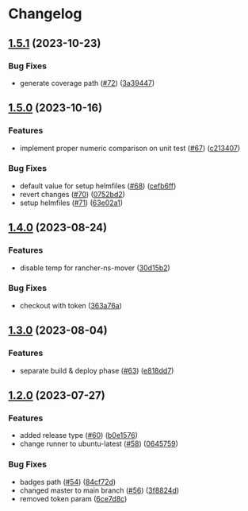 # Changelog

## [1.5.1](https://github.com/kitabisa/composite-actions/compare/v1.5.0...v1.5.1) (2023-10-23)


### Bug Fixes

* generate coverage path ([#72](https://github.com/kitabisa/composite-actions/issues/72)) ([3a39447](https://github.com/kitabisa/composite-actions/commit/3a39447afa68a3e1c90beb0c6b7fcd5c0881955f))

## [1.5.0](https://github.com/kitabisa/composite-actions/compare/v1.4.0...v1.5.0) (2023-10-16)


### Features

* implement proper numeric comparison on unit test ([#67](https://github.com/kitabisa/composite-actions/issues/67)) ([c213407](https://github.com/kitabisa/composite-actions/commit/c2134071364cd1b5c390c2b8afe30c996c7a700e))


### Bug Fixes

* default value for setup helmfiles ([#68](https://github.com/kitabisa/composite-actions/issues/68)) ([cefb6ff](https://github.com/kitabisa/composite-actions/commit/cefb6ff34548dc6c698edf81c5bbbb34ee6cd807))
* revert changes ([#70](https://github.com/kitabisa/composite-actions/issues/70)) ([0752bd2](https://github.com/kitabisa/composite-actions/commit/0752bd2ab901230dd2a29b39aa68c2df86f4f382))
* setup helmfiles ([#71](https://github.com/kitabisa/composite-actions/issues/71)) ([63e02a1](https://github.com/kitabisa/composite-actions/commit/63e02a1774d5cdf6b9458ee4e8625d0856a6ee5f))

## [1.4.0](https://github.com/kitabisa/composite-actions/compare/v1.3.0...v1.4.0) (2023-08-24)


### Features

* disable temp for rancher-ns-mover ([30d15b2](https://github.com/kitabisa/composite-actions/commit/30d15b2d997735f93733f43b64097dc8e569a81a))


### Bug Fixes

* checkout with token ([363a76a](https://github.com/kitabisa/composite-actions/commit/363a76ac680c76b7c29554c716913f1bf15dff76))

## [1.3.0](https://github.com/kitabisa/composite-actions/compare/v1.2.0...v1.3.0) (2023-08-04)


### Features

* separate build & deploy phase ([#63](https://github.com/kitabisa/composite-actions/issues/63)) ([e818dd7](https://github.com/kitabisa/composite-actions/commit/e818dd75b4d603774bf7d8e1ea44854718537deb))

## [1.2.0](https://github.com/kitabisa/composite-actions/compare/v1.1.0...v1.2.0) (2023-07-27)


### Features

* added release type ([#60](https://github.com/kitabisa/composite-actions/issues/60)) ([b0e1576](https://github.com/kitabisa/composite-actions/commit/b0e1576625ce8c481c1dae9ef12708567c707c3f))
* change runner to ubuntu-latest ([#58](https://github.com/kitabisa/composite-actions/issues/58)) ([0645759](https://github.com/kitabisa/composite-actions/commit/0645759a513ffd410ef39a47000fd6dc0870b1d7))


### Bug Fixes

* badges path ([#54](https://github.com/kitabisa/composite-actions/issues/54)) ([84cf72d](https://github.com/kitabisa/composite-actions/commit/84cf72de99605c9a1e0ea0839452cfc720a84ff1))
* changed master to main branch ([#56](https://github.com/kitabisa/composite-actions/issues/56)) ([3f8824d](https://github.com/kitabisa/composite-actions/commit/3f8824d2333ff369b3c4415da16d9a51aae4c4ea))
* removed token param ([6ce7d8c](https://github.com/kitabisa/composite-actions/commit/6ce7d8c0af9affa00f42a071f81c90bdbd521dca))
